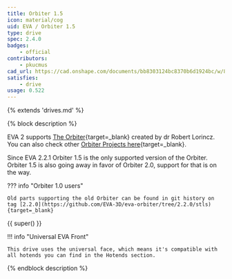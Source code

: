 ```yaml
---
title: Orbiter 1.5
icon: material/cog
uid: EVA / Orbiter 1.5
type: drive
spec: 2.4.0
badges:
    - official
contributors: 
    - pkucmus
cad_url: https://cad.onshape.com/documents/bb8303124bc8370b6d1924bc/w/8276a22c579374e8b02e9b96/e/6b8206d26df549409bc1d1b2
satisfies:
    - drive
usage: 0.522
---
```


{% extends 'drives.md' %}

{% block description %}

EVA 2 supports [The Orbiter](https://www.thingiverse.com/thing:4725897){target=_blank} created by dr Robert Lorincz. 
You can also check other [Orbiter Projects here](https://orbiterprojects.com/){target=_blank}.

Since EVA 2.2.1 Orbiter 1.5 is the only supported version of the Orbiter.
Orbiter 1.5 is also going away in favor of Orbiter 2.0, support for that is on the way.

??? info "Orbiter 1.0 users"

    Old parts supporting the old Orbiter can be found in git history on tag [2.2.0](https://github.com/EVA-3D/eva-orbiter/tree/2.2.0/stls){target=_blank}

{{ super() }}

!!! info "Universal EVA Front"

    This drive uses the universal face, which means it's compatible with all hotends you can find in the Hotends section.

{% endblock description %}

